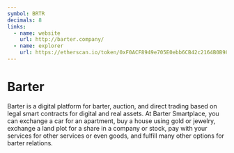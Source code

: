 ```yaml
---
symbol: BRTR
decimals: 8
links:
  - name: website
    url: http://barter.company/
  - name: explorer
    url: https://etherscan.io/token/0xF0ACF8949e705E0ebb6CB42c2164B0B986454223
---
```


# Barter

Barter is a digital platform for barter, auction, and direct trading based on legal smart contracts for digital and real assets. At Barter Smartplace, you can exchange a car for an apartment, buy a house using gold or jewelry, exchange a land plot for a share in a company or stock, pay with your services for other services or even goods, and fulfill many other options for barter relations.
